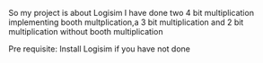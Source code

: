 So my project is about Logisim I have done two 4 bit multiplication implementing booth multplication,a 3 bit multiplication and 2 bit multiplication without booth multiplication


Pre requisite:
Install Logisim if you have not done
